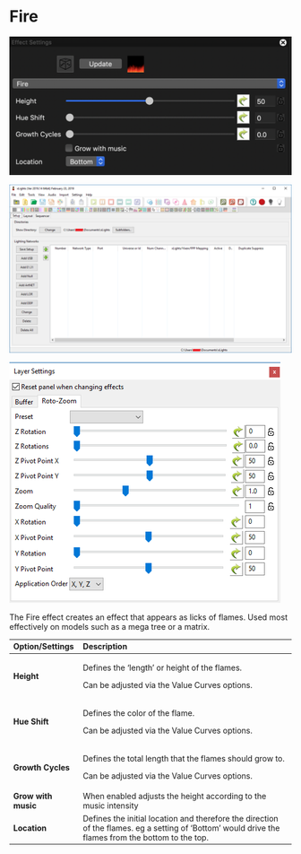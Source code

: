 # Fire

![Icon](../../.gitbook/assets/image%20%28468%29.png)

![Sequencer Grid](../../.gitbook/assets/image%20%28569%29.png)

![](../../.gitbook/assets/image%20%28484%29.png)

The Fire effect creates an effect that appears as licks of flames.  Used most effectively on models such as a mega tree or a matrix.

<table>
  <thead>
    <tr>
      <th style="text-align:left">Option/Settings</th>
      <th style="text-align:left">Description</th>
    </tr>
  </thead>
  <tbody>
    <tr>
      <td style="text-align:left"><b>Height</b>
      </td>
      <td style="text-align:left">
        <p>Defines the &#x2018;length&#x2019; or height of the flames.</p>
        <p>Can be adjusted via the Value Curves options.</p>
      </td>
    </tr>
    <tr>
      <td style="text-align:left"><b>Hue Shift</b>
      </td>
      <td style="text-align:left">
        <p>Defines the color of the flame.</p>
        <p>Can be adjusted via the Value Curves options.</p>
      </td>
    </tr>
    <tr>
      <td style="text-align:left"><b>Growth Cycles</b>
      </td>
      <td style="text-align:left">
        <p>Defines the total length that the flames should grow to.</p>
        <p>Can be adjusted via the Value Curves options.</p>
      </td>
    </tr>
    <tr>
      <td style="text-align:left"><b>Grow with music</b>
      </td>
      <td style="text-align:left">When enabled adjusts the height according to the music intensity</td>
    </tr>
    <tr>
      <td style="text-align:left"><b>Location</b>
      </td>
      <td style="text-align:left">Defines the initial location and therefore the direction of the flames.
        eg a setting of &#x2018;Bottom&#x2019; would drive the flames from the
        bottom to the top.</td>
    </tr>
  </tbody>
</table>